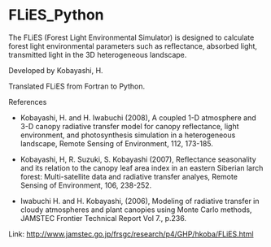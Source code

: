 ﻿# FLiES_Python
The FLiES (Forest Light Environmental Simulator) is designed to calculate forest light environmental parameters such as reflectance, absorbed light, transmitted light in the 3D heterogeneous landscape.

Developed by Kobayashi, H.

Translated FLiES from Fortran to Python.

References

* Kobayashi, H. and H. Iwabuchi (2008), A coupled 1-D atmosphere and 3-D canopy radiative transfer model for canopy reflectance, light environment, and photosynthesis simulation in a heterogeneous landscape, Remote Sensing of Environment, 112, 173-185.

* Kobayashi, H, R. Suzuki, S. Kobayashi (2007), Reflectance seasonality and its relation to the canopy leaf area index in an eastern Siberian larch forest: Multi-satellite data and radiative transfer analyes, Remote Sensing of Environment, 106, 238-252.

* Iwabuchi H. and H. Kobayashi, (2006), Modeling of radiative transfer in cloudy atmospheres and plant canopies using Monte Carlo methods, JAMSTEC Frontier Technical Report Vol 7., p.236.

Link: http://www.jamstec.go.jp/frsgc/research/p4/GHP/hkoba/FLiES.html
